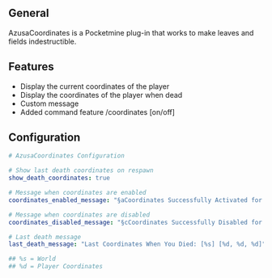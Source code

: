 ## General
AzusaCoordinates is a Pocketmine plug-in that works to make leaves and fields indestructible.

## Features
- Display the current coordinates of the player
- Display the coordinates of the player when dead
- Custom message
- Added command feature /coordinates [on/off]
  
## Configuration
```yaml
# AzusaCoordinates Configuration

# Show last death coordinates on respawn
show_death_coordinates: true

# Message when coordinates are enabled
coordinates_enabled_message: "§aCoordinates Successfully Activated for All Worlds"

# Message when coordinates are disabled
coordinates_disabled_message: "§cCoordinates Successfully Disabled for All Worlds"

# Last death message
last_death_message: "Last Coordinates When You Died: [%s] [%d, %d, %d]"

## %s = World
## %d = Player Coordinates
```
